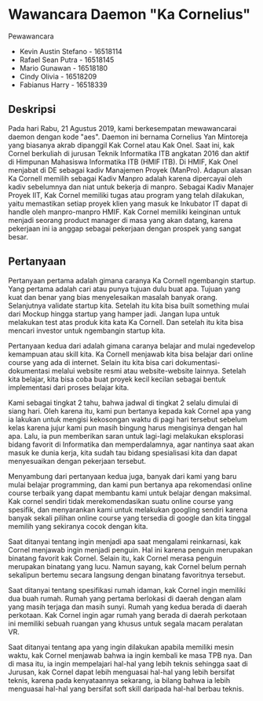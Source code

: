 # Wawancara Daemon "Ka Cornelius"

Pewawancara
- Kevin Austin Stefano - 16518114
- Rafael Sean Putra    - 16518145
- Mario Gunawan        - 16518180
- Cindy Olivia         - 16518209
- Fabianus Harry       - 16518339

## Deskripsi
Pada hari Rabu, 21 Agustus 2019, kami berkesempatan mewawancarai daemon dengan kode "aes". Daemon ini bernama Cornelius Yan Mintoreja yang biasanya akrab dipanggil Kak Cornel atau Kak Onel. Saat ini, kak Cornel berkuliah di jurusan Teknik Informatika ITB angkatan 2016 dan aktif di Himpunan Mahasiswa Informatika ITB (HMIF ITB). Di HMIF, Kak Onel menjabat di DE sebagai kadiv Manajemen Proyek (ManPro). Adapun alasan Ka Cornell memilih sebagai Kadiv Manpro adalah karena dipercayai oleh kadiv sebelumnya dan niat untuk bekerja di manpro. Sebagai Kadiv Manajer Proyek IIT, Kak Cornel memiliki tugas atau program yang telah dilakukan, yaitu memastikan setiap proyek klien yang masuk ke Inkubator IT dapat di handle oleh manpro-manpro HMIF. Kak Cornel memiliki keinginan untuk menjadi seorang product manager di masa yang akan datang, karena pekerjaan ini ia anggap sebagai pekerjaan dengan prospek yang sangat besar.

## Pertanyaan
Pertanyaan pertama adalah gimana caranya Ka Cornell ngembangin startup. Yang pertama adalah cari atau punya tujuan dulu buat apa. Tujuan yang kuat dan benar yang bias menyelesaikan masalah banyak orang. Selanjutnya validate startup kita. Setelah itu kita bisa built something mulai dari Mockup hingga startup yang hamper jadi. Jangan lupa untuk melakukan test atas produk kita kata Ka Cornell. Dan setelah itu kita bisa mencari investor untuk ngembangin startup kita.

Pertanyaan kedua dari adalah gimana caranya belajar and mulai ngedevelop kemampuan atau skill kita. Ka Cornell menjawab kita bisa belajar dari online course yang ada di internet. Selain itu kita bisa cari dokumentasi-dokumentasi melalui website resmi atau website-website lainnya. Setelah kita belajar, kita bisa coba buat proyek kecil kecilan sebagai bentuk implementasi dari proses belajar kita.

Kami sebagai tingkat 2 tahu, bahwa jadwal di tingkat 2 selalu dimulai di siang hari. Oleh karena itu, kami pun bertanya kepada kak Cornel apa yang ia lakukan untuk mengisi kekosongan waktu di pagi hari tersebut sebelum kelas karena jujur kami pun masih bingung harus mengisinya dengan hal apa. Lalu, ia pun memberikan saran untuk lagi-lagi melakukan eksplorasi bidang favorit di Informatika dan memperdalamnya, agar nantinya saat akan masuk ke dunia kerja, kita sudah tau bidang spesialisasi kita dan dapat menyesuaikan dengan pekerjaan tersebut.

Menyambung dari pertanyaan kedua juga, banyak dari kami yang baru mulai belajar programming, dan kami pun bertanya apa rekomendasi online course terbaik yang dapat membantu kami untuk belajar dengan maksimal. Kak cornel sendiri tidak merekomendasikan suatu online course yang spesifik, dan menyarankan kami untuk melakukan googling sendiri karena banyak sekali pilihan online course yang tersedia di google dan kita tinggal memilih yang sekiranya cocok dengan kita.

Saat ditanyai tentang ingin menjadi apa saat mengalami reinkarnasi, kak Cornel menjawab ingin menjadi penguin. Hal ini karena penguin merupakan binatang favorit kak Cornel. Selain itu, kak Cornel merasa penguin merupakan binatang yang lucu. Namun sayang, kak Cornel belum pernah sekalipun bertemu secara langsung dengan binatang favoritnya tersebut.

Saat ditanyai tentang spesifikasi rumah idaman, kak Cornel ingin memiliki dua buah rumah. Rumah yang pertama berlokasi di daerah dengan alam yang masih terjaga dan masih sunyi. Rumah yang kedua berada di daerah perkotaan. Kak Cornel ingin agar rumah yang berada di daerah perkotaan ini memiliki sebuah ruangan yang khusus untuk segala macam peralatan VR.

Saat ditanyai tentang apa yang ingin dilakukan apabila memiliki mesin waktu, kak Cornel menjawab bahwa ia ingin kembali ke masa TPB nya. Dan di masa itu, ia ingin mempelajari hal-hal yang lebih teknis sehingga saat di Jurusan, kak Cornel dapat lebih menguasai hal-hal yang lebih bersifat teknis, karena pada kenyataannya sekarang, ia bilang bahwa ia lebih menguasai hal-hal yang bersifat soft skill daripada hal-hal berbau teknis.

